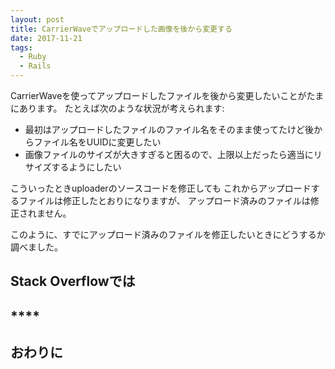 ```yaml
---
layout: post
title: CarrierWaveでアップロードした画像を後から変更する
date: 2017-11-21
tags:
  - Ruby
  - Rails
---
```


CarrierWaveを使ってアップロードしたファイルを後から変更したいことがたまにあります。
たとえば次のような状況が考えられます:

* 最初はアップロードしたファイルのファイル名をそのまま使ってたけど後からファイル名をUUIDに変更したい
* 画像ファイルのサイズが大きすぎると困るので、上限以上だったら適当にリサイズするようにしたい

こういったときuploaderのソースコードを修正しても
これからアップロードするファイルは修正したとおりになりますが、
アップロード済みのファイルは修正されません。

このように、すでにアップロード済みのファイルを修正したいときにどうするか調べました。

## **Stack Overflowでは**

## ****

## **おわりに**
